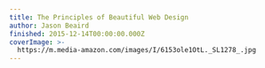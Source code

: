 ```yaml
---
title: The Principles of Beautiful Web Design
author: Jason Beaird
finished: 2015-12-14T00:00:00.000Z
coverImage: >-
  https://m.media-amazon.com/images/I/6153ole1OtL._SL1278_.jpg
---
```

